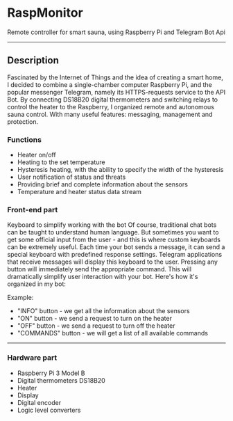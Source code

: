 # RaspMonitor
Remote controller for smart sauna, using Raspberry Pi and Telegram Bot Api
<hr>
<h2>Description</h2>
Fascinated by the Internet of Things and the idea of creating a smart home, I decided to combine a single-chamber computer Raspberry Pi, and the popular messenger Telegram, namely its HTTPS-requests service to the API Bot. By connecting DS18B20 digital thermometers and switching relays to control the heater to the Raspberry, I organized remote and autonomous sauna control. With many useful features: messaging, management and protection.

<h3>Functions</h3>
<ul>
          <li>Heater on/off</li>
          <li>Heating to the set temperature</li>
          <li>Hysteresis heating, with the ability to specify the width of the hysteresis</li>
          <li>User notification of status and threats</li>
          <li>Providing brief and complete information about the sensors</li>
          <li>Temperature and heater status data stream</li>
        </ul>


<h3>Front-end part</h3>
<p>
Keyboard to simplify working with the bot
Of course, traditional chat bots can be taught to understand human language. But sometimes you want to get some official input from the user - and this is where custom keyboards can be extremely useful.
Each time your bot sends a message, it can send a special keyboard with predefined response settings. Telegram applications that receive messages will display this keyboard to the user. Pressing any button will immediately send the appropriate command. This will dramatically simplify user interaction with your bot.
Here's how it's organized in my bot:
</p>
Example:
<ul>
          <li>"INFO" button - we get all the information about the sensors</li>
          <li>"ON" button - we send a request to turn on the heater</li>
          <li>"OFF" button - we send a request to turn off the heater</li>
          <li>"COMMANDS" button - we will get a list of all available commands</li>
        </ul>


<hr>
<h3>Hardware part</h3>
        <ul>
          <li>Raspberry Pi 3 Model B</li>
          <li>Digital thermometers DS18B20</li>
          <li>Heater</li>
          <li>Display</li>
          <li>Digital encoder</li>
          <li>Logic level converters</li>
        </ul>
        

 

